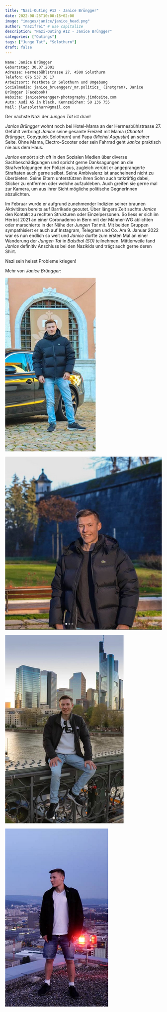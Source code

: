 ```yaml
---
title: "Nazi-Outing #12 - Janice Brüngger"
date: 2022-08-25T10:00:15+02:00
image: "images/janice/janice_head.png"
author: "nazifrei" # use capitalize
description: "Nazi-Outing #12 - Janice Brüngger"    
categories: ["Outings"]
tags: ["Junge Tat", "Solothurn"]
draft: false
---
```


```
Name: Janice Brüngger
Geburtstag: 30.07.2001
Adresse: Hermesbühlstrasse 27, 4500 Solothurn
Telefon: 076 537 30 17
Arbeitsort: Postbote in Solothurn und Umgebung
Socialmedia: janice_bruengger/_mr.politics_ (Instgram), Janice Brüngger (Facebook)
Website: janicebruengger-photography.jimdosite.com
Auto: Audi A5 in black, Kennzeichen: SO 136 755
Mail: jlwnsolothurn@gmail.com
```

Der nächste Nazi der _Jungen Tat_ ist dran!

_Janice Brüngger_ wohnt noch bei Hotel-Mama an der Hermesbühlstrasse 27. Gefühlt verbringt _Janice_ seine gesamte Freizeit mit Mama (_Chantal Brüngger_, Copyquick Solothurn) und Papa (_Michel Augustin_) an seiner Seite. Ohne Mama, Electro-Scooter oder sein Fahrrad geht _Janice_ praktisch nie aus dem Haus.

_Janice_ empört sich oft in den Sozialen Medien über diverse Sachbeschädigungen und spricht gerne Danksagungen an die Strafverfolgungen der Polizei aus, zugleich verübt er angeprangerte Straftaten auch gerne selbst. Seine Ambivalenz ist anscheinend nicht zu überbieten.
Seine Eltern unterstützen ihren Sohn auch tatkräftig dabei, Sticker zu entfernen oder welche aufzukleben. Auch greifen sie gerne mal zur Kamera, um aus ihrer Sicht mögliche politische GegnerInnen abzulichten.

Im Februar wurde er aufgrund zunehmender Indizien seiner braunen Aktivitäten bereits auf Barrikade geoutet. Über längere Zeit suchte _Janice_ den Kontakt zu rechten Strukturen oder Einzelpersonen. So liess er sich im Herbst 2021 an einer Coronademo in Bern mit der Männer-WG ablichten oder marschierte in der Nähe der _Jungen Tat_ mit. Mit beiden Gruppen sympathisiert er auch auf Instagram, Telegram und Co.
Am 9. Januar 2022 war es nun endlich so weit und _Janice_ durfte zum ersten Mal an einer Wanderung der _Jungen Tat_ in _Balsthal (SO)_ teilnehmen. Mittlerweile fand _Janice_ definitiv Anschluss bei den Nazikids und trägt auch gerne deren Shirt.

Nazi sein heisst Probleme kriegen!



Mehr von _Janice Brüngger_:

![](/images/janice/janice1.png)

![](/images/janice/janice2.png)

![](/images/janice/janice3.png)

![](/images/janice/janice4.png)
